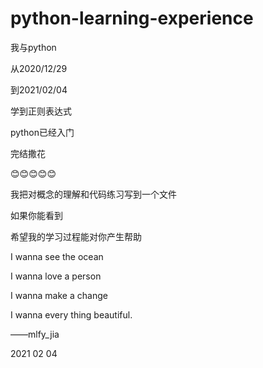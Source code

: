 # python-learning-experience
<p>我与python</p>
<p>从2020/12/29</p>
<p>到2021/02/04</p>
<p>学到正则表达式</p>
<p>python已经入门</p>
<p>完结撒花</p>
<p>😊😊😊😊😊</p>
<p>我把对概念的理解和代码练习写到一个文件</p>
<p>如果你能看到</p>
<p>希望我的学习过程能对你产生帮助</p>
<p></p>
<p>I wanna see the ocean</p>
<p>I wanna love a person</p>
<p>I wanna make a change</p>
<p>I wanna every thing beautiful.</p>
<p></p>
<p>                    ——mlfy_jia</p>
<p>                    2021 02 04</ps>